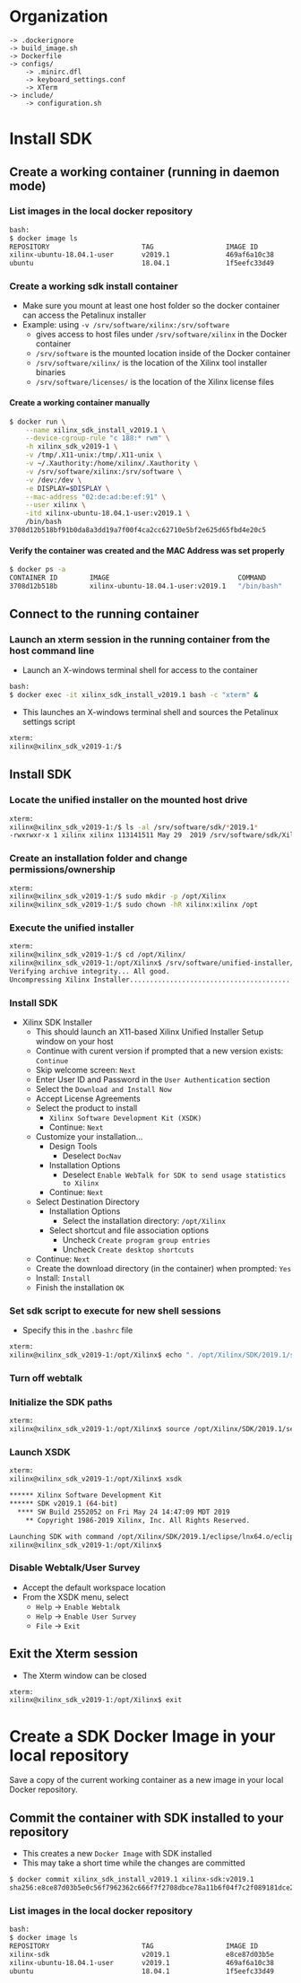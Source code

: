 [//]: # (Readme.sdk-install.md - Install SDK on a Base Ubuntu User Image for v2019.1 Xilinx Tools)

# Organization
```
-> .dockerignore
-> build_image.sh
-> Dockerfile
-> configs/
	-> .minirc.dfl
	-> keyboard_settings.conf
	-> XTerm
-> include/
	-> configuration.sh
```

# Install SDK

## Create a working container (running in daemon mode)

### List images in the local docker repository
```bash
bash:
$ docker image ls
REPOSITORY                       TAG                  IMAGE ID            CREATED             SIZE
xilinx-ubuntu-18.04.1-user       v2019.1              469af6a10c38        About an hour ago   2.02GB
ubuntu                           18.04.1              1f5eefc33d49        2 hours ago         83.5MB
```

### Create a working sdk install container
- Make sure you mount at least one host folder so the docker container can access the Petalinux installer
- Example: using `-v /srv/software/xilinx:/srv/software`
	- gives access to host files under `/srv/software/xilinx` in the Docker container
	- `/srv/software` is the mounted location inside of the Docker container
	- `/srv/software/xilinx/` is the location of the Xilinx tool installer binaries
	- `/srv/software/licenses/` is the location of the Xilinx license files

#### Create a working container manually

```bash
$ docker run \
	--name xilinx_sdk_install_v2019.1 \
	--device-cgroup-rule "c 188:* rwm" \
	-h xilinx_sdk_v2019-1 \
	-v /tmp/.X11-unix:/tmp/.X11-unix \
	-v ~/.Xauthority:/home/xilinx/.Xauthority \
	-v /srv/software/xilinx:/srv/software \
	-v /dev:/dev \
	-e DISPLAY=$DISPLAY \
	--mac-address "02:de:ad:be:ef:91" \
	--user xilinx \
	-itd xilinx-ubuntu-18.04.1-user:v2019.1 \
	/bin/bash
3708d12b518bf91b0da8a3dd19a7f00f4ca2cc62710e5bf2e625d65fbd4e20c5
```

#### Verify the container was created and the MAC Address was set properly

```bash
$ docker ps -a
CONTAINER ID        IMAGE                                COMMAND             CREATED             STATUS              PORTS               NAMES
3708d12b518b        xilinx-ubuntu-18.04.1-user:v2019.1   "/bin/bash"         11 seconds ago      Up 10 seconds                           xilinx_sdk_install_v2019.1                           xilinx_sdk_install_v2019.1
```

## Connect to the running container

### Launch an xterm session in the running container from the host command line
- Launch an X-windows terminal shell for access to the container
```bash
bash:
$ docker exec -it xilinx_sdk_install_v2019.1 bash -c "xterm" &
```
- This launches an X-windows terminal shell and sources the Petalinux settings script
```bash
xterm:
xilinx@xilinx_sdk_v2019-1:/$
```

## Install SDK

### Locate the unified installer on the mounted host drive
```bash
xterm:
xilinx@xilinx_sdk_v2019-1:/$ ls -al /srv/software/sdk/*2019.1*
-rwxrwxr-x 1 xilinx xilinx 113141511 May 29  2019 /srv/software/sdk/Xilinx_SDK_2019.1_0524_1430_Lin64.bin
```

### Create an installation folder and change permissions/ownership

```bash
xterm:
xilinx@xilinx_sdk_v2019-1:/$ sudo mkdir -p /opt/Xilinx
xilinx@xilinx_sdk_v2019-1:/$ sudo chown -hR xilinx:xilinx /opt
```

### Execute the unified installer

```bash
xterm:
xilinx@xilinx_sdk_v2019-1:/$ cd /opt/Xilinx/
xilinx@xilinx_sdk_v2019-1:/opt/Xilinx$ /srv/software/unified-installer/Xilinx_Unified_2019.1_0602_1208_Lin64.bin
Verifying archive integrity... All good.
Uncompressing Xilinx Installer.........................................................................................................................................................................................................................................................................................................................................................................................................................................................................................................................................................................................................................................................................................................................................................................................
```

### Install SDK

- Xilinx SDK Installer
	- This should launch an X11-based Xilinx Unified Installer Setup window on your host
	- Continue with curent version if prompted that a new version exists: ```Continue```
	- Skip welcome screen: ```Next```
	- Enter User ID and Password in the ```User Authentication``` section
	- Select the ```Download and Install Now```
	- Accept License Agreements
	- Select the product to install
		- ```Xilinx Software Development Kit (XSDK)```
		- Continue: ```Next```
	- Customize your installation...
		- Design Tools
			- Deselect ```DocNav```
		- Installation Options
			- Deselect ```Enable WebTalk for SDK to send usage statistics to Xilinx```
		- Continue: ```Next```
	- Select Destination Directory
		- Installation Options
			- Select the installation directory: ```/opt/Xilinx```
		- Select shortcut and file association options
			- Uncheck ```Create program group entries```
			- Uncheck ```Create desktop shortcuts```
	- Continue: ```Next```	
	- Create the download directory (in the container) when prompted: ```Yes```
	- Install: ```Install```
	- Finish the installation ```OK```

### Set sdk script to execute for new shell sessions
- Specify this in the `.bashrc` file

```bash
xterm:
xilinx@xilinx_sdk_v2019-1:/opt/Xilinx$ echo ". /opt/Xilinx/SDK/2019.1/settings64.sh" > ~/.bashrc
```

### Turn off webtalk

### Initialize the SDK paths
```bash
xterm:
xilinx@xilinx_sdk_v2019-1:/opt/Xilinx$ source /opt/Xilinx/SDK/2019.1/settings64.sh
```

### Launch XSDK

```bash
xterm:
xilinx@xilinx_sdk_v2019-1:/opt/Xilinx$ xsdk

****** Xilinx Software Development Kit
****** SDK v2019.1 (64-bit)
  **** SW Build 2552052 on Fri May 24 14:47:09 MDT 2019
    ** Copyright 1986-2019 Xilinx, Inc. All Rights Reserved.

Launching SDK with command /opt/Xilinx/SDK/2019.1/eclipse/lnx64.o/eclipse -vmargs -Xms64m -Xmx4G -Dorg.eclipse.swt.internal.gtk.cairoGraphics=false &
xilinx@xilinx_sdk_v2019-1:/opt/Xilinx$
```

### Disable Webtalk/User Survey

- Accept the default workspace location
- From the XSDK menu, select
	- `Help` -> `Enable Webtalk`
	- `Help` -> `Enable User Survey`
	- `File` -> `Exit`

## Exit the Xterm session
- The Xterm window can be closed

```bash
xterm:
xilinx@xilinx_sdk_v2019-1:/opt/Xilinx$ exit
```

# Create a SDK Docker Image in your local repository

Save a copy of the current working container as a new image in your local Docker repository.

## Commit the container with SDK installed to your repository 
- This creates a new `Docker Image` with SDK installed
- This may take a short time while the changes are committed
```bash
$ docker commit xilinx_sdk_install_v2019.1 xilinx-sdk:v2019.1
sha256:e8ce87d03b5e0c56f7962362c666f7f2708dbce78a11b6f04f7c2f089181dce2
```

### List images in the local docker repository
```bash
bash:
$ docker image ls
REPOSITORY                       TAG                  IMAGE ID            CREATED                  SIZE
xilinx-sdk                       v2019.1              e8ce87d03b5e        Less than a second ago   9.99GB
xilinx-ubuntu-18.04.1-user       v2019.1              469af6a10c38        18 hours ago             2.02GB
ubuntu                           18.04.1              1f5eefc33d49        19 hours ago             83.5MB

```

